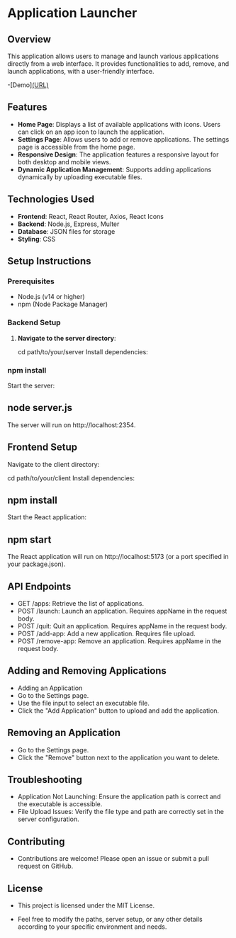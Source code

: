 # Application Launcher

## Overview

This application allows users to manage and launch various applications directly from a web interface. It provides functionalities to add, remove, and launch applications, with a user-friendly interface.

-[Demo][(URL)](https://www.loom.com/share/9caa1599552b4b0c961af8fea01c4b3b)


## Features

- **Home Page**: Displays a list of available applications with icons. Users can click on an app icon to launch the application.
- **Settings Page**: Allows users to add or remove applications. The settings page is accessible from the home page.
- **Responsive Design**: The application features a responsive layout for both desktop and mobile views.
- **Dynamic Application Management**: Supports adding applications dynamically by uploading executable files.

## Technologies Used

- **Frontend**: React, React Router, Axios, React Icons
- **Backend**: Node.js, Express, Multer
- **Database**: JSON files for storage
- **Styling**: CSS

## Setup Instructions

### Prerequisites

- Node.js (v14 or higher)
- npm (Node Package Manager)

### Backend Setup

1. **Navigate to the server directory**:
   
   cd path/to/your/server
Install dependencies:


### npm install
Start the server:


## node server.js
The server will run on http://localhost:2354.

## Frontend Setup
Navigate to the client directory:


cd path/to/your/client
Install dependencies:


## npm install
Start the React application:


## npm start
The React application will run on http://localhost:5173 (or a port specified in your package.json).

## API Endpoints
- GET /apps: Retrieve the list of applications.
- POST /launch: Launch an application. Requires appName in the request body.
- POST /quit: Quit an application. Requires appName in the request body.
- POST /add-app: Add a new application. Requires file upload.
- POST /remove-app: Remove an application. Requires appName in the request body.
## Adding and Removing Applications
- Adding an Application
- Go to the Settings page.
- Use the file input to select an executable file.
- Click the "Add Application" button to upload and add the application.
## Removing an Application
- Go to the Settings page.
- Click the "Remove" button next to the application you want to delete.
## Troubleshooting
- Application Not Launching: Ensure the application path is correct and the executable is accessible.
- File Upload Issues: Verify the file type and path are correctly set in the server configuration.
## Contributing
- Contributions are welcome! Please open an issue or submit a pull request on GitHub.

## License
- This project is licensed under the MIT License.

- Feel free to modify the paths, server setup, or any other details according to your specific environment and needs.